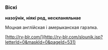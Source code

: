 ### Віскі
**назоўнік, ніякі род, нескланяльнае**

Моцная англійская і амерыканская гарэлка.

<a rel="author">[http://rv-blr.com/](http://rv-blr.com/slounik.jsp?letterId=0&maskId=0&pageId=531)</a>
